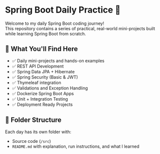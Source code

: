 # Spring Boot Daily Practice 🚀

Welcome to my daily Spring Boot coding journey!  
This repository contains a series of practical, real-world mini-projects built while learning Spring Boot from scratch.

## 📌 What You'll Find Here

- ✅ Daily mini-projects and hands-on examples
- ✅ REST API Development
- ✅ Spring Data JPA + Hibernate
- ✅ Spring Security (Basic & JWT)
- ✅ Thymeleaf integration
- ✅ Validations and Exception Handling
- ✅ Dockerize Spring Boot Apps
- ✅ Unit + Integration Testing
- ✅ Deployment Ready Projects

## 📂 Folder Structure

Each day has its own folder with:
- Source code (`/src`)
- `README.md` with explanation, run instructions, and what I learned

